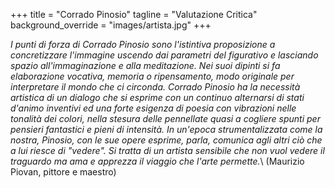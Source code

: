 +++
title = "Corrado Pinosio"
tagline = "Valutazione Critica"
background_override = "images/artista.jpg"
+++

*I punti di forza di Corrado Pinosio sono l'istintiva proposizione a concretizzare
l'immagine uscendo dai parametri del figurativo e lasciando spazio all'immaginazione 
e alla meditazione. Nei suoi dipinti si fa elaborazione vocativa, memoria o 
ripensamento, modo originale per interpretare il mondo che ci circonda. Corrado
Pinosio ha la necessità artistica di un dialogo che si esprime con un continuo
alternarsi di stati d'animo inventivi ed una forte esigenza di poesia con vibrazioni
nelle tonalità dei colori, nella stesura delle pennellate quasi a cogliere spunti
per pensieri fantastici e pieni di intensità. In un'epoca strumentalizzata come
la nostra, Pinosio, con le sue opere esprime, parla, comunica agli altri ciò che
a lui riesce di "vedere". Si tratta di un artista sensibile che non vuol vedere il
traguardo ma ama e apprezza il viaggio che l'arte permette.*\\
(Maurizio Piovan, pittore e maestro)